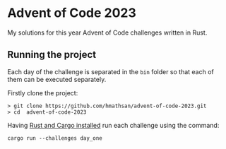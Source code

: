 # Advent of Code 2023

My solutions for this year Advent of Code challenges written in Rust. 

## Running the project

Each day of the challenge is separated in the `bin` folder so that each of them can be 
executed separately.

Firstly clone the project:

```shell
> git clone https://github.com/hmathsan/advent-of-code-2023.git
> cd  advent-of-code-2023
```

Having [Rust and Cargo installed](https://www.rust-lang.org) run each challenge using
the command:

```shell
cargo run --challenges day_one
```